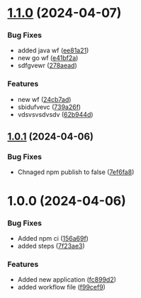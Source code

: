 # [1.1.0](https://github.com/sidhugithubaction/courserepo/compare/v1.0.1...v1.1.0) (2024-04-07)


### Bug Fixes

* added java wf ([ee81a21](https://github.com/sidhugithubaction/courserepo/commit/ee81a211f30481a636e33f97f05738d15f7e58f8))
* new go wf ([e41bf2a](https://github.com/sidhugithubaction/courserepo/commit/e41bf2a72adc56117803e1a606a5cf53157d812c))
* sdfgvewr ([278aead](https://github.com/sidhugithubaction/courserepo/commit/278aead1dfde193c8a2e7141b9c4e1e39fac61ff))


### Features

* new wf ([24cb7ad](https://github.com/sidhugithubaction/courserepo/commit/24cb7ad0a795a499b8dbfb60bbffc91aab140c9c))
* sbidufvevc ([739a26f](https://github.com/sidhugithubaction/courserepo/commit/739a26f14d87a3ed878387aed28fd6a5bd9e2a38))
* vdsvsvsdvsdv ([62b944d](https://github.com/sidhugithubaction/courserepo/commit/62b944d33dd617efd0d6fc16da2f5c9a0d05b223))

## [1.0.1](https://github.com/sidhugithubaction/courserepo/compare/v1.0.0...v1.0.1) (2024-04-06)


### Bug Fixes

* Chnaged npm publish to false ([7ef6fa8](https://github.com/sidhugithubaction/courserepo/commit/7ef6fa8bb2c5e63d3b7338f5df9da028790bc6d6))

# 1.0.0 (2024-04-06)


### Bug Fixes

* Added npm ci ([156a69f](https://github.com/sidhugithubaction/courserepo/commit/156a69fe85fd84594948db0fca75578dae2f120d))
* added steps ([7f23ae3](https://github.com/sidhugithubaction/courserepo/commit/7f23ae371374868abf3fb01c23ccb098030e6a43))


### Features

* Added new application ([fc899d2](https://github.com/sidhugithubaction/courserepo/commit/fc899d2b329d6d8ba430fb5f896cd5957bceb4a1))
* added workflow file ([f99cef9](https://github.com/sidhugithubaction/courserepo/commit/f99cef9a7d234933c32c0746c529a33f310fa383))
